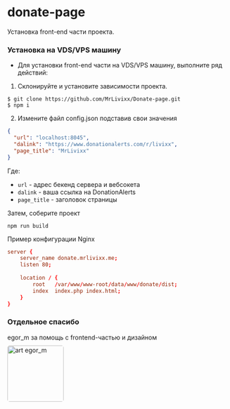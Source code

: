 # donate-page
Установка front-end части проекта.

### Установка на VDS/VPS машину
- Для установки front-end части на VDS/VPS машину, выполните ряд действий:
1. Склонируйте и установите зависимости проекта.
```shell
$ git clone https://github.com/MrLivixx/Donate-page.git
$ npm i 
```
2. Измените файл config.json подставив свои значения
```json
{
  "url": "localhost:8045",
  "dalink": "https://www.donationalerts.com/r/livixx",
  "page_title": "MrLivixx"
}
```
Где: 
- `url` - адрес бекенд сервера и вебсокета
- `dalink` - ваша ссылка на DonationAlerts
- `page_title` - заголовок страницы

Затем, соберите проект
```shell
npm run build
```
Пример конфигурации Nginx
```conf
server {
    server_name donate.mrlivixx.me; 
    listen 80;
    
    location / {
        root   /var/www/www-root/data/www/donate/dist;
        index  index.php index.html;
    }
}
```
### Отдельное спасибо 
egor_m за помощь с frontend-частью и дизайном
<br><img src="https://donate.mrlivixx.me/aem_logo.svg" alt="art egor_m" width="128" style="border-radius: 5px; margin-top: 10px;"/>